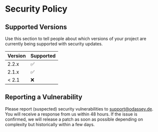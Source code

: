 # Security Policy

## Supported Versions

Use this section to tell people about which versions of your project are
currently being supported with security updates.

| Version | Supported          |
| ------- | ------------------ |
| 2.2.x   | :white_check_mark: |
| 2.1.x   | :white_check_mark: |
| < 2.1   | :x:                |

## Reporting a Vulnerability

Please report (suspected) security vulnerabilities to support@odassey.de. You will receive a response from us within 48 hours. If the issue is confirmed, we will release a patch as soon as possible depending on complexity but historically within a few days.
